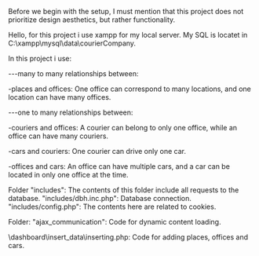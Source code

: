Before we begin with the setup, I must mention that this project does not prioritize design aesthetics, but rather functionality.

Hello, for this project i use xampp for my local server. My SQL is locatet in C:\xampp\mysql\data\courierCompany.

In this project i use:

---many to many relationships between:

-places and offices: One office can correspond to many locations, and one location can have many offices.

---one to many relationships between:

-couriers and offices: A courier can belong to only one office, while an office can have many couriers.

-cars and couriers: One courier can drive only one car.

-offices and cars: An office can have multiple cars, and a car can be located in only one office at the time.

Folder "includes": The contents of this folder include all requests to the database.
"includes/dbh.inc.php": Database connection.
"includes/config.php": The contents here are related to cookies.

Folder: "ajax_communication": Code for dynamic content loading.

\dashboard\insert_data\inserting.php: Code for adding places, offices and cars.


